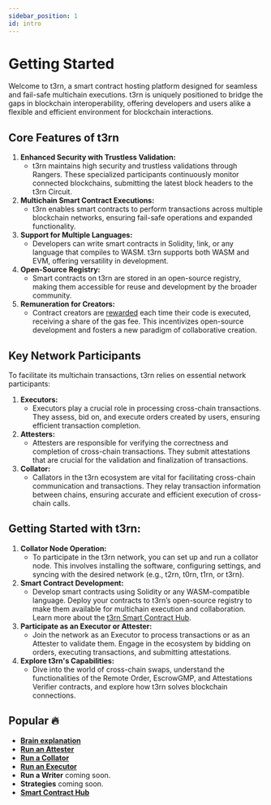 ```yaml
---
sidebar_position: 1
id: intro
---
```


# Getting Started

Welcome to t3rn, a smart contract hosting platform designed for seamless and fail-safe multichain executions. t3rn is uniquely positioned to bridge the gaps in blockchain interoperability, offering developers and users alike a flexible and efficient environment for blockchain interactions.

## Core Features of t3rn

1. **Enhanced Security with Trustless Validation:**
   - t3rn maintains high security and trustless validations through Rangers. These specialized participants continuously monitor connected blockchains, submitting the latest block headers to the t3rn Circuit.
1. **Multichain Smart Contract Executions:**
   - t3rn enables smart contracts to perform transactions across multiple blockchain networks, ensuring fail-safe operations and expanded functionality.
1. **Support for Multiple Languages:**
   - Developers can write smart contracts in Solidity, !ink, or any language that compiles to WASM. t3rn supports both WASM and EVM, offering versatility in development.
1. **Open-Source Registry:**
   - Smart contracts on t3rn are stored in an open-source registry, making them accessible for reuse and development by the broader community.
1. **Remuneration for Creators:**
   - Contract creators are [rewarded](/tokenomics#gas-fees) each time their code is executed, receiving a share of the gas fee. This incentivizes open-source development and fosters a new paradigm of collaborative creation.

## Key Network Participants

To facilitate its multichain transactions, t3rn relies on essential network participants:

1. **Executors:**
   - Executors play a crucial role in processing cross-chain transactions. They assess, bid on, and execute orders created by users, ensuring efficient transaction completion.
1. **Attesters:**
   - Attesters are responsible for verifying the correctness and completion of cross-chain transactions. They submit attestations that are crucial for the validation and finalization of transactions.
1. **Collator:**
   - Callators in the t3rn ecosystem are vital for facilitating cross-chain communication and transactions. They relay transaction information between chains, ensuring accurate and efficient execution of cross-chain calls.

## Getting Started with t3rn:

1. **Collator Node Operation:**
   - To participate in the t3rn network, you can set up and run a collator node. This involves installing the software, configuring settings, and syncing with the desired network (e.g., t2rn, t0rn, t1rn, or t3rn).
1. **Smart Contract Development:**
   - Develop smart contracts using Solidity or any WASM-compatible language. Deploy your contracts to t3rn’s open-source registry to make them available for multichain execution and collaboration. Learn more about the [t3rn Smart Contract Hub](t3rn-protocol-wiki/smart-contract-hub).
1. **Participate as an Executor or Attester:**
   - Join the network as an Executor to process transactions or as an Attester to validate them. Engage in the ecosystem by bidding on orders, executing transactions, and submitting attestations.
1. **Explore t3rn's Capabilities:**
   - Dive into the world of cross-chain swaps, understand the functionalities of the Remote Order, EscrowGMP, and Attestations Verifier contracts, and explore how t3rn solves blockchain connections.

## Popular 🔥

- [**Brain explanation**](/brain-explanation)
- [**Run an Attester**](attester/attester-overview)
- [**Run a Collator**](collator/collator-overview)
- [**Run an Executor**](executor/executor-overview)
- **Run a Writer** coming soon.
- **Strategies** coming soon.
- [**Smart Contract Hub**](t3rn-protocol-wiki/smart-contract-hub)
